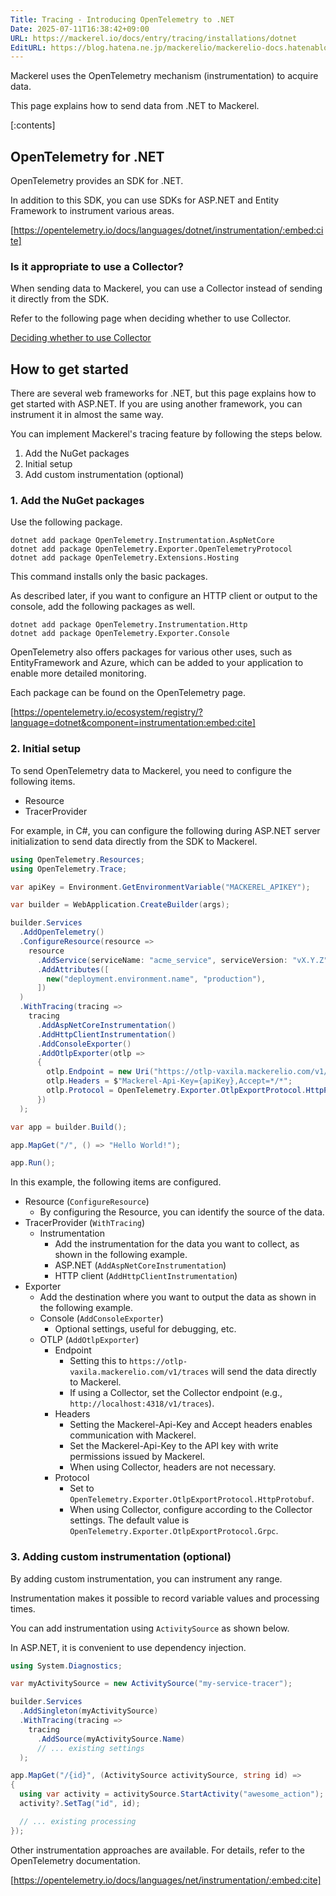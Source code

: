 ```yaml
---
Title: Tracing - Introducing OpenTelemetry to .NET
Date: 2025-07-11T16:38:42+09:00
URL: https://mackerel.io/docs/entry/tracing/installations/dotnet
EditURL: https://blog.hatena.ne.jp/mackerelio/mackerelio-docs.hatenablog.mackerel.io/atom/entry/6802418398507897279
---
```


Mackerel uses the OpenTelemetry mechanism (instrumentation) to acquire data.

This page explains how to send data from .NET to Mackerel.

[:contents]

## OpenTelemetry for .NET

OpenTelemetry provides an SDK for .NET.

In addition to this SDK, you can use SDKs for ASP.NET and Entity Framework to instrument various areas.

[https://opentelemetry.io/docs/languages/dotnet/instrumentation/:embed:cite]

### Is it appropriate to use a Collector?

When sending data to Mackerel, you can use a Collector instead of sending it directly from the SDK.

Refer to the following page when deciding whether to use Collector.

[Deciding whether to use Collector](https://mackerel.io/docs/entry/tracing/guide/what-is-opentelemetry#using-collector-or-not)

## How to get started

There are several web frameworks for .NET, but this page explains how to get started with ASP.NET. If you are using another framework, you can instrument it in almost the same way.

You can implement Mackerel's tracing feature by following the steps below.

1. Add the NuGet packages
2. Initial setup
3. Add custom instrumentation (optional)

### 1. Add the NuGet packages

Use the following package.

```console
dotnet add package OpenTelemetry.Instrumentation.AspNetCore
dotnet add package OpenTelemetry.Exporter.OpenTelemetryProtocol
dotnet add package OpenTelemetry.Extensions.Hosting
```

This command installs only the basic packages.

As described later, if you want to configure an HTTP client or output to the console, add the following packages as well.

```console
dotnet add package OpenTelemetry.Instrumentation.Http
dotnet add package OpenTelemetry.Exporter.Console
```

OpenTelemetry also offers packages for various other uses, such as EntityFramework and Azure, which can be added to your application to enable more detailed monitoring.

Each package can be found on the OpenTelemetry page.

[https://opentelemetry.io/ecosystem/registry/?language=dotnet&component=instrumentation:embed:cite]

### 2. Initial setup

To send OpenTelemetry data to Mackerel, you need to configure the following items.

- Resource
- TracerProvider

For example, in C#, you can configure the following during ASP.NET server initialization to send data directly from the SDK to Mackerel.

```cs
using OpenTelemetry.Resources;
using OpenTelemetry.Trace;

var apiKey = Environment.GetEnvironmentVariable("MACKEREL_APIKEY");

var builder = WebApplication.CreateBuilder(args);

builder.Services
  .AddOpenTelemetry()
  .ConfigureResource(resource =>
    resource
      .AddService(serviceName: "acme_service", serviceVersion: "vX.Y.Z")
      .AddAttributes([
        new("deployment.environment.name", "production"),
      ])
  )
  .WithTracing(tracing =>
    tracing
      .AddAspNetCoreInstrumentation()
      .AddHttpClientInstrumentation()
      .AddConsoleExporter()
      .AddOtlpExporter(otlp =>
      {
        otlp.Endpoint = new Uri("https://otlp-vaxila.mackerelio.com/v1/traces");
        otlp.Headers = $"Mackerel-Api-Key={apiKey},Accept=*/*";
        otlp.Protocol = OpenTelemetry.Exporter.OtlpExportProtocol.HttpProtobuf;
      })
  );

var app = builder.Build();

app.MapGet("/", () => "Hello World!");

app.Run();
```

In this example, the following items are configured.

- Resource (`ConfigureResource`)
  - By configuring the Resource, you can identify the source of the data.
- TracerProvider (`WithTracing`)
  - Instrumentation
    - Add the instrumentation for the data you want to collect, as shown in the following example.
    - ASP.NET (`AddAspNetCoreInstrumentation`)
    - HTTP client (`AddHttpClientInstrumentation`)
- Exporter
  - Add the destination where you want to output the data as shown in the following example.
  - Console (`AddConsoleExporter`)
    - Optional settings, useful for debugging, etc.
  - OTLP (`AddOtlpExporter`)
    - Endpoint
      - Setting this to `https://otlp-vaxila.mackerelio.com/v1/traces` will send the data directly to Mackerel.
      - If using a Collector, set the Collector endpoint (e.g., `http://localhost:4318/v1/traces`).
    - Headers
      - Setting the Mackerel-Api-Key and Accept headers enables communication with Mackerel.
      - Set the Mackerel-Api-Key to the API key with write permissions issued by Mackerel.
      - When using Collector, headers are not necessary.
    - Protocol
      - Set to `OpenTelemetry.Exporter.OtlpExportProtocol.HttpProtobuf`.
      - When using Collector, configure according to the Collector settings. The default value is `OpenTelemetry.Exporter.OtlpExportProtocol.Grpc`.

### 3. Adding custom instrumentation (optional)

By adding custom instrumentation, you can instrument any range.

Instrumentation makes it possible to record variable values and processing times.

You can add instrumentation using `ActivitySource` as shown below.

In ASP.NET, it is convenient to use dependency injection.

```cs
using System.Diagnostics;

var myActivitySource = new ActivitySource("my-service-tracer");

builder.Services
  .AddSingleton(myActivitySource)
  .WithTracing(tracing =>
    tracing
      .AddSource(myActivitySource.Name)
      // ... existing settings
  );

app.MapGet("/{id}", (ActivitySource activitySource, string id) =>
{
  using var activity = activitySource.StartActivity("awesome_action");
  activity?.SetTag("id", id);

  // ... existing processing
});
```

Other instrumentation approaches are available. For details, refer to the OpenTelemetry documentation.

[https://opentelemetry.io/docs/languages/net/instrumentation/:embed:cite]

